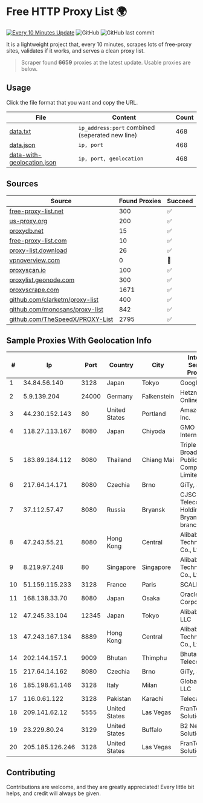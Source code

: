 
# Free HTTP Proxy List 🌍

[![Every 10 Minutes Update](https://github.com/mertguvencli/http-proxy-list/actions/workflows/main.yml/badge.svg?branch=main)](https://github.com/mertguvencli/http-proxy-list/actions/workflows/main.yml)
![GitHub](https://img.shields.io/github/license/mertguvencli/http-proxy-list)
![GitHub last commit](https://img.shields.io/github/last-commit/mertguvencli/http-proxy-list)

It is a lightweight project that, every 10 minutes, scrapes lots of free-proxy sites, validates if it works, and serves a clean proxy list.


> Scraper found **6659** proxies at the latest update. Usable proxies are below.

## Usage

Click the file format that you want and copy the URL.


|File|Content|Count|
|----|-------|-----|
|[data.txt](https://raw.githubusercontent.com/mertguvencli/http-proxy-list/main/proxy-list/data.txt)|`ip_address:port` combined (seperated new line)|468|
|[data.json](https://raw.githubusercontent.com/mertguvencli/http-proxy-list/main/proxy-list/data.json)|`ip, port`|468|
|[data-with-geolocation.json](https://raw.githubusercontent.com/mertguvencli/http-proxy-list/main/proxy-list/data-with-geolocation.json)|`ip, port, geolocation`|468|

## Sources

|Source|Found Proxies|Succeed|
|------|-------------|-------|
|[free-proxy-list.net](https://free-proxy-list.net)|300|✅|
|[us-proxy.org](https://www.us-proxy.org)|200|✅|
|[proxydb.net](http://proxydb.net)|15|✅|
|[free-proxy-list.com](https://free-proxy-list.com/?page=&port=&type%5B%5D=http&type%5B%5D=https&up_time=0&search=Search)|10|✅|
|[proxy-list.download](https://www.proxy-list.download/HTTP)|26|✅|
|[vpnoverview.com](https://vpnoverview.com/privacy/anonymous-browsing/free-proxy-servers)|0|🚫|
|[proxyscan.io](https://www.proxyscan.io)|100|✅|
|[proxylist.geonode.com](https://proxylist.geonode.com/api/proxy-list?limit=300&page=1&sort_by=lastChecked&sort_type=desc&protocols=http,https)|300|✅|
|[proxyscrape.com](https://api.proxyscrape.com/v2/?request=displayproxies&protocol=http&timeout=10000&country=all&ssl=all&anonymity=all)|1671|✅|
|[github.com/clarketm/proxy-list](https://raw.githubusercontent.com/clarketm/proxy-list/master/proxy-list-raw.txt)|400|✅|
|[github.com/monosans/proxy-list](https://raw.githubusercontent.com/monosans/proxy-list/main/proxies/http.txt)|842|✅|
|[github.com/TheSpeedX/PROXY-List](https://raw.githubusercontent.com/TheSpeedX/PROXY-List/master/http.txt)|2795|✅|


## Sample Proxies With Geolocation Info

|#|Ip|Port|Country|City|Internet Service Provider|
|-|--|----|-------|----|-------------------------|
|1|34.84.56.140|3128|Japan|Tokyo|Google LLC|
|2|5.9.139.204|24000|Germany|Falkenstein|Hetzner Online GmbH|
|3|44.230.152.143|80|United States|Portland|Amazon.com, Inc.|
|4|118.27.113.167|8080|Japan|Chiyoda|GMO Internet, Inc.|
|5|183.89.184.112|8080|Thailand|Chiang Mai|Triple T Broadband Public Company Limited|
|6|217.64.14.171|8080|Czechia|Brno|GiTy, a.s.|
|7|37.112.57.47|8080|Russia|Bryansk|CJSC "ER-Telecom Holding" Bryansk branch|
|8|47.243.55.21|8080|Hong Kong|Central|Alibaba (US) Technology Co., Ltd.|
|9|8.219.97.248|80|Singapore|Singapore|Alibaba (US) Technology Co., Ltd.|
|10|51.159.115.233|3128|France|Paris|SCALEWAY|
|11|168.138.33.70|8080|Japan|Osaka|Oracle Corporation|
|12|47.245.33.104|12345|Japan|Tokyo|Alibaba.com LLC|
|13|47.243.167.134|8889|Hong Kong|Central|Alibaba (US) Technology Co., Ltd.|
|14|202.144.157.1|9009|Bhutan|Thimphu|Bhutan Telecom Ltd|
|15|217.64.14.162|8080|Czechia|Brno|GiTy, a.s.|
|16|185.198.61.146|3128|Italy|Milan|Global Router LLC|
|17|116.0.61.122|3128|Pakistan|Karachi|Telecard|
|18|209.141.62.12|5555|United States|Las Vegas|FranTech Solutions|
|19|23.229.80.24|3129|United States|Buffalo|B2 Net Solutions Inc.|
|20|205.185.126.246|3128|United States|Las Vegas|FranTech Solutions|



## Contributing

Contributions are welcome, and they are greatly appreciated! Every
little bit helps, and credit will always be given.

